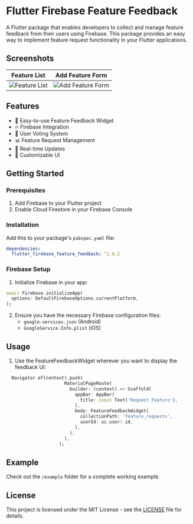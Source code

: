 # Flutter Firebase Feature Feedback

A Flutter package that enables developers to collect and manage feature feedback from their users using Firebase. This package provides an easy way to implement feature request functionality in your Flutter applications.

## Screenshots

| Feature List | Add Feature Form |
|:------------:|:---------------:|
| ![Feature List](https://raw.githubusercontent.com/Zee-Palm-LLC/flutter_firebase_feature_feedback/main/screenshots/home_page.png) | ![Add Feature Form](https://raw.githubusercontent.com/Zee-Palm-LLC/flutter_firebase_feature_feedback/main/screenshots/add_feature_sheet.png) |

## Features

- 🎯 Easy-to-use Feature Feedback Widget
- 🔥 Firebase Integration
- 👥 User Voting System
- 📊 Feature Request Management
- 🔄 Real-time Updates
- 🎨 Customizable UI

## Getting Started

### Prerequisites

1. Add Firebase to your Flutter project
2. Enable Cloud Firestore in your Firebase Console

### Installation

Add this to your package's `pubspec.yaml` file:

```yaml
dependencies:
  flutter_firebase_feature_feedback: ^1.0.2
```

### Firebase Setup

1. Initialize Firebase in your app:
```dart
await Firebase.initializeApp(
  options: DefaultFirebaseOptions.currentPlatform,
);
```

2. Ensure you have the necessary Firebase configuration files:
   - `google-services.json` (Android)
   - `GoogleService-Info.plist` (iOS)

## Usage

1.  Use the FeatureFeedbackWidget wherever you want to display the feedback UI:

```dart
  Navigator.of(context).push(
                      MaterialPageRoute(
                        builder: (context) => Scaffold(
                          appBar: AppBar(
                            title: const Text('Request Feature'),
                          ),
                          body: FeatureFeedbackWidget(
                            collectionPath: 'feature_requests',
                            userId: uc.user!.id,
                          ),
                        ),
                      ),
                    );
```

## Example

Check out the `/example` folder for a complete working example.

## License

This project is licensed under the MIT License - see the [LICENSE](LICENSE) file for details.
